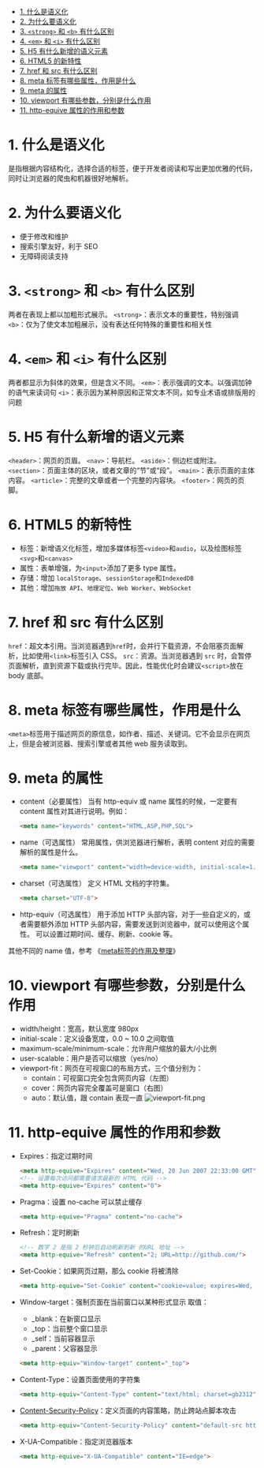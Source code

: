 <!-- TOC -->

- [1. 什么是语义化](#1-什么是语义化)
- [2. 为什么要语义化](#2-为什么要语义化)
- [3. `<strong>` 和 `<b>` 有什么区别](#3-strong-和-b-有什么区别)
- [4. `<em>` 和 `<i>` 有什么区别](#4-em-和-i-有什么区别)
- [5. H5 有什么新增的语义元素](#5-h5-有什么新增的语义元素)
- [6. HTML5 的新特性](#6-html5-的新特性)
- [7. href 和 src 有什么区别](#7-href-和-src-有什么区别)
- [8. meta 标签有哪些属性，作用是什么](#8-meta-标签有哪些属性作用是什么)
- [9. meta 的属性](#9-meta-的属性)
- [10. viewport 有哪些参数，分别是什么作用](#10-viewport-有哪些参数分别是什么作用)
- [11. http-equive 属性的作用和参数](#11-http-equive-属性的作用和参数)

<!-- /TOC -->
# 1. 什么是语义化
是指根据内容结构化，选择合适的标签，便于开发者阅读和写出更加优雅的代码，同时让浏览器的爬虫和机器很好地解析。

# 2. 为什么要语义化
- 便于修改和维护
- 搜索引擎友好，利于 SEO
- 无障碍阅读支持

# 3. `<strong>` 和 `<b>` 有什么区别
两者在表现上都以加粗形式展示。
`<strong>`：表示文本的重要性，特别强调
`<b>`：仅为了使文本加粗展示，没有表达任何特殊的重要性和相关性

# 4. `<em>` 和 `<i>` 有什么区别
两者都显示为斜体的效果，但是含义不同。
`<em>`：表示强调的文本。以强调加钟的语气来读词句
`<i>`：表示因为某种原因和正常文本不同，如专业术语或排版用的问题

# 5. H5 有什么新增的语义元素
`<header>`：网页的页眉。
`<nav>`：导航栏。
`<aside>`：侧边栏或附注。
`<section>`：页面主体的区块，或者文章的“节”或“段”。
`<main>`：表示页面的主体内容。
`<article>`：完整的文章或者一个完整的内容块。
`<footer>`：网页的页脚。

# 6. HTML5 的新特性
- 标签：新增语义化标签，增加多媒体标签`<video>`和`audio`，以及绘图标签`<svg>`和`<canvas>`
- 属性：表单增强，为`<input>`添加了更多 type 属性。
- 存储：增加 `localStorage`、`sessionStorage`和`IndexedDB`
- 其他：增加`拖放 API`、`地理定位`、`Web Worker`、`WebSocket`

# 7. href 和 src 有什么区别
`href`：超文本引用。当浏览器遇到`href`时，会并行下载资源，不会阻塞页面解析，比如使用`<link>`标签引入 CSS。
`src`：资源。当浏览器遇到 `src` 时，会暂停页面解析，直到资源下载或执行完毕。因此，性能优化时会建议`<script>`放在 body 底部。

# 8. meta 标签有哪些属性，作用是什么
`<meta>`标签用于描述网页的原信息，如作者、描述、关键词。它不会显示在网页上，但是会被浏览器、搜索引擎或者其他 web 服务读取到。

# 9. meta 的属性
- content（必要属性）
    当有 http-equiv 或 name 属性的时候，一定要有 content 属性对其进行说明。例如：
    ```html
    <meta name="keywords" content="HTML,ASP,PHP,SQL">
    ```
- name（可选属性）
    常用属性，供浏览器进行解析，表明 content 对应的需要解析的属性是什么。
    ```html
    <meta name="viewport" content="width=device-width, initial-scale=1.0.">
    ```

- charset（可选属性）
    定义 HTML 文档的字符集。
    ```html
    <meta charset="UTF-8">
    ```

- http-equiv（可选属性）
    用于添加 HTTP 头部内容，对于一些自定义的，或者需要额外添加 HTTP 头部内容，需要发送到浏览器中，就可以使用这个属性。
    可以设置过期时间、缓存、刷新、cookie 等。

其他不同的 name 值，参考 《[meta标签的作用及整理](https://juejin.cn/post/6844904083296370702#heading-7)》

# 10. viewport 有哪些参数，分别是什么作用
- width/height：宽高，默认宽度 980px
- initial-scale：定义设备宽度，0.0 ~ 10.0 之间取值
- maximum-scale/minimum-scale：允许用户缩放的最大/小比例
- user-scalable：用户是否可以缩放（yes/no）
- viewport-fit：网页在可视窗口的布局方式，三个值分别为：
  - contain：可视窗口完全包含网页内容（左图）
  - cover：网页内容完全覆盖可是窗口（右图）
  - auto：默认值，跟 contain 表现一直
  ![viewport-fit.png](http://ww1.sinaimg.cn/large/68307314gy1gnhcq6uynzj20rq0f2dgb.jpg)

# 11. http-equive 属性的作用和参数
- Expires：指定过期时间
  ```html
  <meta http-equive="Expires" content="Wed, 20 Jun 2007 22:33:00 GMT">
  <!-- 设置每次访问都需要请求最新的 HTML 代码 --> 
  <meta http-equive="Expires" content="0">
  ```
- Pragma：设置 no-cache 可以禁止缓存
  ```html
  <meta http-equive="Pragma" content="no-cache">
  ```
- Refresh：定时刷新
  ```html
  <!-- 数字 2 是指 2 秒钟后自动刷新到新 的URL 地址 -->
  <meta http-equive="Refresh" content="2; URL=http://github.com/">
  ```
- Set-Cookie：如果网页过期，那么 cookie 将被清除
  ```html
  <meta http-equive="Set-Cookie" content="cookie=value; expires=Wed, 20 Jun 2007 22:33:00 GMT; path=/">
  ```
  
- Window-target：强制页面在当前窗口以某种形式显示
  取值：
  - _blank：在新窗口显示
  - _top：当前整个窗口显示
  - _self：当前容器显示
  - _parent：父容器显示
  ```html
  <meta http-equiv="Window-target" content="_top">
  ```

- Content-Type：设置页面使用的字符集
  ```html
  <meta http-equiv="Content-Type" content="text/html; charset=gb2312">
  ```

- [Content-Security-Policy](https://developer.mozilla.org/en-US/docs/Web/HTTP/Headers/Content-Security-Policy)：定义页面的内容策略，防止跨站点脚本攻击
  ```html
  <meta http-equiv="Content-Security-Policy" content="default-src https:">
  ```

- X-UA-Compatible：指定浏览器版本
  ```html
  <meta http-equive="X-UA-Compatible" content="IE=edge">
  ```

